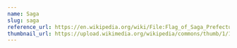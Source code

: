 ```yaml
---
name: Saga
slug: saga
reference_url: https://en.wikipedia.org/wiki/File:Flag_of_Saga_Prefecture.svg
thumbnail_url: https://upload.wikimedia.org/wikipedia/commons/thumb/1/18/Flag_of_Saga_Prefecture.svg/120px-Flag_of_Saga_Prefecture.svg.png
---
```

